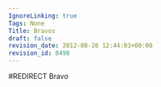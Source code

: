```yaml
---
IgnoreLinking: true
Tags: None
Title: Bravos
draft: false
revision_date: 2012-08-28 12:44:03+00:00
revision_id: 8498
---
```


#REDIRECT Bravo